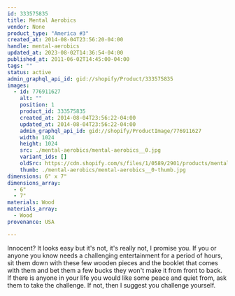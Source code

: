 ```yaml
---
id: 333575835
title: Mental Aerobics
vendor: None
product_type: "America #3"
created_at: 2014-08-04T23:56:20-04:00
handle: mental-aerobics
updated_at: 2023-08-02T14:36:54-04:00
published_at: 2011-06-02T14:45:00-04:00
tags: ""
status: active
admin_graphql_api_id: gid://shopify/Product/333575835
images:
  - id: 776911627
    alt: ""
    position: 1
    product_id: 333575835
    created_at: 2014-08-04T23:56:22-04:00
    updated_at: 2014-08-04T23:56:22-04:00
    admin_graphql_api_id: gid://shopify/ProductImage/776911627
    width: 1024
    height: 1024
    src: ./mental-aerobics/mental-aerobics__0.jpg
    variant_ids: []
    oldSrc: https://cdn.shopify.com/s/files/1/0589/2901/products/mental-aerobics.jpeg?v=1407210982
    thumb: ./mental-aerobics/mental-aerobics__0-thumb.jpg
dimensions: 6" x 7"
dimensions_array:
  - 6"
  - 7"
materials: Wood
materials_array:
  - Wood
provenance: USA

---
```


Innocent? It looks easy but it's not, it's really not, I promise you. If you or anyone you know needs a challenging entertainment for a period of hours, sit them down with these few wooden pieces and the booklet that comes with them and bet them a few bucks they won't make it from front to back. If there is anyone in your life you would like some peace and quiet from, ask them to take the challenge. If not, then I suggest you challenge yourself.